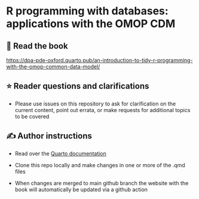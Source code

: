 # R programming with databases: applications with the OMOP CDM

## 📕 Read the book
<https://dpa-pde-oxford.quarto.pub/an-introduction-to-tidy-r-programming-with-the-omop-common-data-model/>

## :star: Reader questions and clarifications
- Please use issues on this repository to ask for clarification on the current content, point out errata, or make requests for additional topics to be covered 

##  &#x270d; Author instructions

-   Read over the [Quarto documentation](https://quarto.org/docs/books/)

-   Clone this repo locally and make changes in one or more of the .qmd files 

-   When changes are merged to main github branch the website with the book will automatically be updated via a github action
